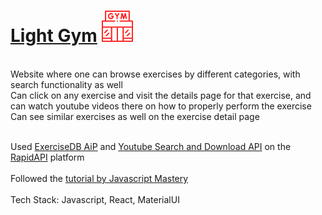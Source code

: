 # [Light Gym](https://light-gym.netlify.app/) <img src="./logo192.png" alt="Light Gym logo" width=50>
<br>
Website where one can browse exercises by different categories, with search functionality as well <br>
Can click on any exercise and visit the details page for that exercise, and can watch youtube videos there on how to properly perform the exercise <br>
Can see similar exercises as well on the exercise detail page <br><br>

Used [ExerciseDB AiP](https://rapidapi.com/justin-WFnsXH_t6/api/exercisedb) and [Youtube Search and Download API](https://rapidapi.com/h0p3rwe/api/youtube-search-and-download) on the [RapidAPI](https://rapidapi.com/) platform
<br><br>
Followed the [tutorial by Javascript Mastery](https://www.youtube.com/watch?v=KBpoBc98BwM) <br><br>
Tech Stack: Javascript, React, MaterialUI
